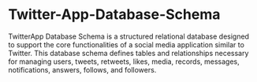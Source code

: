 # Twitter-App-Database-Schema
 TwitterApp Database Schema is a structured relational database designed to support the core functionalities of a social media application similar to Twitter. This database schema defines tables and relationships necessary for managing users, tweets, retweets, likes, media, records, messages, notifications, answers, follows, and followers.
